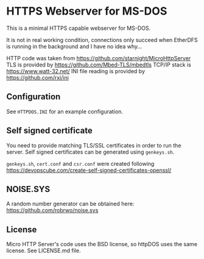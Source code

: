# HTTPS Webserver for MS-DOS
This is a minimal HTTPS capable webserver for MS-DOS.

It is not in real working condition, connections only succeed when EtherDFS is running in the background and I have no idea why...

HTTP code was taken from https://github.com/starnight/MicroHttpServer
TLS is provided by https://github.com/Mbed-TLS/mbedtls
TCP/IP stack is https://www.watt-32.net/
INI file reading is provided by https://github.com/rxi/ini

## Configuration
See `HTTPDOS.INI` for an example configuration.

## Self signed certificate
You need to provide matching TLS/SSL certificates in order to run the server.
Self signed certificates can be generated using `genkeys.sh`.

`genkeys.sh`, `cert.conf` and `csr.conf` were created following https://devopscube.com/create-self-signed-certificates-openssl/

## NOISE.SYS
A random number generator can be obtained here: https://github.com/robrwo/noise.sys

## License
Micro HTTP Server's code uses the BSD license, so httpDOS uses the same license. See LICENSE.md file.
